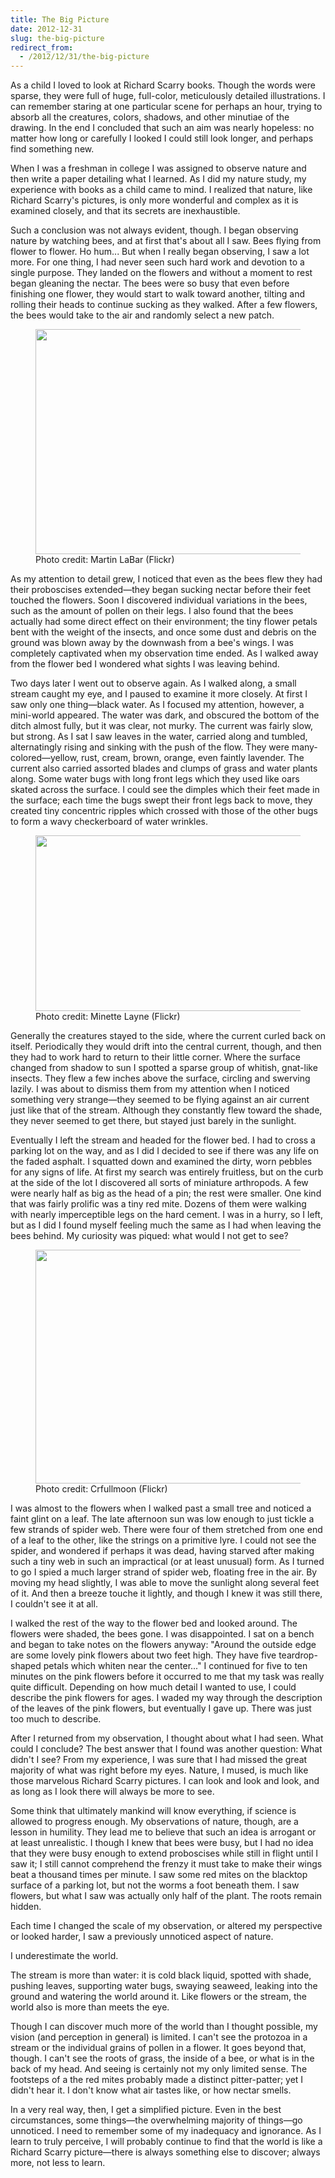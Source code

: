 ```yaml
---
title: The Big Picture
date: 2012-12-31
slug: the-big-picture
redirect_from:
  - /2012/12/31/the-big-picture
---
```


As a child I loved to look at Richard Scarry books. Though the words were sparse, they were full of huge, full-color, meticulously detailed illustrations. I can remember staring at one particular scene for perhaps an hour, trying to absorb all the creatures, colors, shadows, and other minutiae of the drawing. In the end I concluded that such an aim was nearly hopeless: no matter how long or carefully I looked I could still look longer, and perhaps find something new.

When I was a freshman in college I was assigned to observe nature and then write a paper detailing what I learned. As I did my nature study, my experience with books as a child came to mind. I realized that nature, like Richard Scarry's pictures, is only more wonderful and complex as it is examined closely, and that its secrets are inexhaustible.

Such a conclusion was not always evident, though. I began observing nature by watching bees, and at first that's about all I saw. Bees flying from flower to flower. Ho hum... But when I really began observing, I saw a lot more. For one thing, I had never seen such hard work and devotion to a single purpose. They landed on the flowers and without a moment to rest began gleaning the nectar. The bees were so busy that even before finishing one flower, they would start to walk toward another, tilting and rolling their heads to continue sucking as they walked. After a few flowers, the bees would take to the air and randomly select a new patch.

<figure><img alt="" src="http://farm8.staticflickr.com/7024/6510010063_2cc839f323.jpg" width="500" height="360" /><figcaption>Photo credit: Martin LaBar (Flickr)</figcaption></figure>

As my attention to detail grew, I noticed that even as the bees flew they had their proboscises extended—they began sucking nectar before their feet touched the flowers. Soon I discovered individual variations in the bees, such as the amount of pollen on their legs. I also found that the bees actually had some direct effect on their environment; the tiny flower petals bent with the weight of the insects, and once some dust and debris on the ground was blown away by the downwash from a bee's wings. I was completely captivated when my observation time ended. As I walked away from the flower bed I wondered what sights I was leaving behind.

Two days later I went out to observe again. <!--more-->As I walked along, a small stream caught my eye, and I paused to examine it more closely. At first I saw only one thing—black water. As I focused my attention, however, a mini-world appeared. The water was dark, and obscured the bottom of the ditch almost fully, but it was clear, not murky. The current was fairly slow, but strong. As I sat I saw leaves in the water, carried along and tumbled, alternatingly rising and sinking with the push of the flow. They were many-colored—yellow, rust, cream, brown, orange, even faintly lavender. The current also carried assorted blades and clumps of grass and water plants along. Some water bugs with long front legs which they used like oars skated across the surface. I could see the dimples which their feet made in the surface; each time the bugs swept their front legs back to move, they created tiny concentric ripples which crossed with those of the other bugs to form a wavy checkerboard of water wrinkles.

<figure><img alt="" src="http://farm4.staticflickr.com/3517/4032939163_cea19e08f0.jpg" width="500" height="281" /><figcaption>Photo credit: Minette Layne (Flickr)</figcaption></figure>

Generally the creatures stayed to the side, where the current curled back on itself. Periodically they would drift into the central current, though, and then they had to work hard to return to their little corner. Where the surface changed from shadow to sun I spotted a sparse group of whitish, gnat-like insects. They flew a few inches above the surface, circling and swerving lazily. I was about to dismiss them from my attention when I noticed something very strange—they seemed to be flying against an air current just like that of the stream. Although they constantly flew toward the shade, they never seemed to get there, but stayed just barely in the sunlight.

Eventually I left the stream and headed for the flower bed. I had to cross a parking lot on the way, and as I did I decided to see if there was any life on the faded asphalt. I squatted down and examined the dirty, worn pebbles for any signs of life. At first my search was entirely fruitless, but on the curb at the side of the lot I discovered all sorts of miniature arthropods. A few were nearly half as big as the head of a pin; the rest were smaller. One kind that was fairly prolific was a tiny red mite. Dozens of them were walking with nearly imperceptible legs on the hard cement. I was in a hurry, so I left, but as I did I found myself feeling much the same as I had when leaving the bees behind. My curiosity was piqued: what would I not get to see?

<figure><img alt="" src="http://farm1.staticflickr.com/58/165305035_8eb76d7502.jpg" width="500" height="374" /><figcaption>Photo credit: Crfullmoon (Flickr)</figcaption></figure>

I was almost to the flowers when I walked past a small tree and noticed a faint glint on a leaf. The late afternoon sun was low enough to just tickle a few strands of spider web. There were four of them stretched from one end of a leaf to the other, like the strings on a primitive lyre. I could not see the spider, and wondered if perhaps it was dead, having starved after making such a tiny web in such an impractical (or at least unusual) form. As I turned to go I spied a much larger strand of spider web, floating free in the air. By moving my head slightly, I was able to move the sunlight along several feet of it. And then a breeze touche it lightly, and though I knew it was still there, I couldn't see it at all.

I walked the rest of the way to the flower bed and looked around. The flowers were shaded, the bees gone. I was disappointed. I sat on a bench and began to take notes on the flowers anyway: "Around the outside edge are some lovely pink flowers about two feet high. They have five teardrop-shaped petals which whiten near the center..." I continued for five to ten minutes on the pink flowers before it occurred to me that my task was really quite difficult. Depending on how much detail I wanted to use, I could describe the pink flowers for ages. I waded my way through the description of the leaves of the pink flowers, but eventually I gave up. There was just too much to describe.

After I returned from my observation, I thought about what I had seen. What could I conclude? The best answer that I found was another question: What didn't I see? From my experience, I was sure that I had missed the great majority of what was right before my eyes. Nature, I mused, is much like those marvelous Richard Scarry pictures. I can look and look and look, and as long as I look there will always be more to see.

Some think that ultimately mankind will know everything, if science is allowed to progress enough. My observations of nature, though, are a lesson in humility. They lead me to believe that such an idea is arrogant or at least unrealistic. I though I knew that bees were busy, but I had no idea that they were busy enough to extend proboscises while still in flight until I saw it; I still cannot comprehend the frenzy it must take to make their wings beat a thousand times per minute. I saw some red mites on the blacktop surface of a parking lot, but not the worms a foot beneath them. I saw flowers, but what I saw was actually only half of the plant. The roots remain hidden.

Each time I changed the scale of my observation, or altered my perspective or looked harder, I saw a previously unnoticed aspect of nature.

I underestimate the world.

The stream is more than water: it is cold black liquid, spotted with shade, pushing leaves, supporting water bugs, swaying seaweed, leaking into the ground and watering the world around it. Like flowers or the stream, the world also is more than meets the eye.

Though I can discover much more of the world than I thought possible, my vision (and perception in general) is limited. I can't see the protozoa in a stream or the individual grains of pollen in a flower. It goes beyond that, though. I can't see the roots of grass, the inside of a bee, or what is in the back of my head. And seeing is certainly not my only limited sense. The footsteps of a the red mites probably made a distinct pitter-patter; yet I didn't hear it. I don't know what air tastes like, or how nectar smells.

In a very real way, then, I get a simplified picture. Even in the best circumstances, some things—the overwhelming majority of things—go unnoticed. I need to remember some of my inadequacy and ignorance. As I learn to truly perceive, I will probably continue to find that the world is like a Richard Scarry picture—there is always something else to discover; always more, not less to learn.